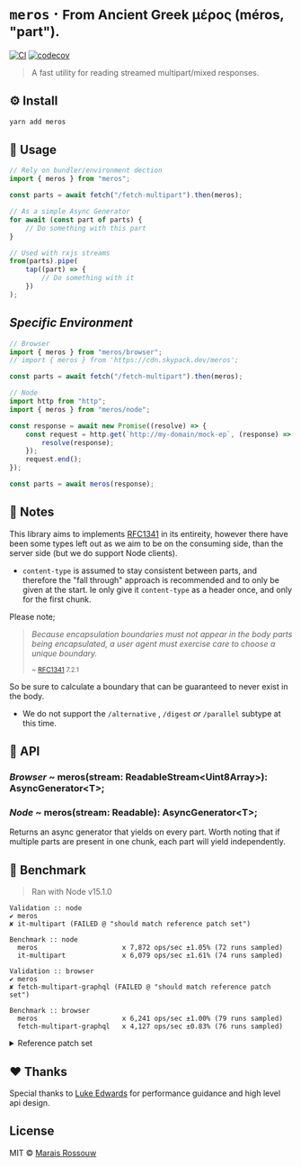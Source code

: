 # `meros` &middot; <small>From Ancient Greek μέρος (méros, "part").</small>

[![CI](https://img.shields.io/github/workflow/status/maraisr/meros/CI/main)](https://github.com/maraisr/meros/actions?query=workflow:CI+branch:main) [![codecov](https://img.shields.io/codecov/c/gh/maraisr/meros/main?token=dAoRt2GoQn)](https://codecov.io/gh/maraisr/meros)

> A fast utility for reading streamed multipart/mixed responses.

## ⚙️ Install

```sh
yarn add meros
```

## 🚀 Usage

```ts
// Rely on bundler/environment dection
import { meros } from "meros";

const parts = await fetch("/fetch-multipart").then(meros);

// As a simple Async Generator
for await (const part of parts) {
	// Do something with this part
}

// Used with rxjs streams
from(parts).pipe(
	tap((part) => {
		// Do something with it
	})
);
```

## _Specific Environment_

```ts
// Browser
import { meros } from "meros/browser";
// import { meros } from 'https://cdn.skypack.dev/meros';

const parts = await fetch("/fetch-multipart").then(meros);

// Node
import http from "http";
import { meros } from "meros/node";

const response = await new Promise((resolve) => {
	const request = http.get(`http://my-domain/mock-ep`, (response) => {
		resolve(response);
	});
	request.end();
});

const parts = await meros(response);
```

## 🎒 Notes

This library aims to implements [RFC1341] in its entireity, however there have been some types left out as we aim to be
on the consuming side, than the server side (but we do support Node clients).

-   `content-type` is assumed to stay consistent between parts, and therefore the "fall through" approach is recommended
    and to only be given at the start. Ie only give it `content-type` as a header once, and only for the first chunk.

Please note;

> _Because encapsulation boundaries must not appear in the body parts being
> encapsulated, a user agent must exercise care to choose a unique boundary._
>
> <small>~ [RFC1341] 7.2.1</small>

So be sure to calculate a boundary that can be guaranteed to never exist in the body.

-   We do not support the `/alternative` , `/digest` _or_ `/parallel` subtype at this time.

## 🔎 API

### _Browser_ ~ meros(stream: ReadableStream\<Uint8Array>): AsyncGenerator\<T>;

### _Node_ ~ meros(stream: Readable): AsyncGenerator\<T>;

Returns an async generator that yields on every part. Worth noting that if multiple parts are present in one chunk, each
part will yield independently.

## 💨 Benchmark

> Ran with Node v15.1.0

```
Validation :: node
✔ meros
✘ it-multipart (FAILED @ "should match reference patch set")

Benchmark :: node
  meros                     x 7,872 ops/sec ±1.05% (72 runs sampled)
  it-multipart              x 6,079 ops/sec ±1.61% (74 runs sampled)

Validation :: browser
✔ meros
✘ fetch-multipart-graphql (FAILED @ "should match reference patch set")

Benchmark :: browser
  meros                     x 6,241 ops/sec ±1.00% (79 runs sampled)
  fetch-multipart-graphql   x 4,127 ops/sec ±0.83% (76 runs sampled)
```

<details>
<summary>Reference patch set</summary>

```
content-type: "multipart/mixed; boundary=abc123"
```

```
preamble
--abc123
Content-Type: application/json
Content-Length: 17

{"hello":"world"}

--abc123
Content-Type: application/json
Content-Length: 17

{"other":"world"}

--abc123
Content-Type: application/json
Content-Length: 19

{"another":"world"}

--abc123
Content-Type: application/json
Content-Length: 39

{"massive":{"nested":{"world":"okay"}}}

--abc123
Content-Type: text/plain
Content-Length: 22

"should be plain text"

--abc123--
epilogue
--abc123
Content-Type: application/json
Content-Length: 19

{"shouldnt":"work"}
```

</details>

## ❤ Thanks

Special thanks to [Luke Edwards](https://github.com/lukeed) for performance guidance and high level api design.

## License

MIT © [Marais Rossouw](https://marais.io)

[rfc1341]: https://www.w3.org/Protocols/rfc1341/7_2_Multipart.html "The Multipart Content-Type"
